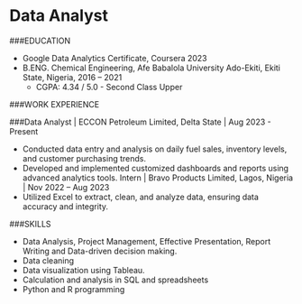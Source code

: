 
# Data Analyst

###EDUCATION

- Google Data Analytics Certificate, Coursera 2023
- B.ENG. Chemical Engineering, Afe Babalola University Ado-Ekiti, Ekiti State, Nigeria, 2016 – 2021
   - CGPA: 4.34 / 5.0 - Second Class Upper


###WORK EXPERIENCE


###Data Analyst | ECCON Petroleum Limited, Delta State | Aug 2023 - Present
- Conducted data entry and analysis on daily fuel sales, inventory levels, and customer purchasing trends.
- Developed and implemented customized dashboards and reports using advanced analytics tools.
Intern | Bravo Products Limited, Lagos, Nigeria | Nov 2022 – Aug 2023
- Utilized Excel to extract, clean, and analyze data, ensuring data accuracy and integrity.


###SKILLS
-	Data Analysis, Project Management, Effective Presentation, Report Writing and Data-driven decision making.
-	Data cleaning 
-	Data visualization using Tableau. 
-	Calculation and analysis in SQL and spreadsheets 
-	Python and R programming

